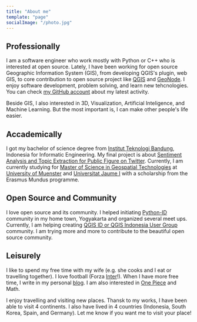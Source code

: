 ```yaml
---
title: "About me"
template: "page"
socialImage: "/photo.jpg"
---
```


## Professionally

I am a software engineer who work mostly with Python or C++ who is interested at open source. Lately, I have been working for open source Geographic Information System (GIS), from developing QGIS's plugin, web GIS, to core contribution to open source project like [QGIS](https://qgis.org/en/site/) and [GeoNode](http://geonode.org/). I enjoy software development, problem solving, and learn new tehcnologies. You can check [my GitHub account](https://github.com/ismailsunni) about my latest activity.

Beside GIS, I also interested in 3D, Visualization, Artificial Inteligence, and Machine Learning. But the most important is, I can make other people's life easier.

## Accademically

I got my bachelor of science degree from [Institut Teknologi Bandung](http://itb.ac.id/), Indonesia for Informatic Engineering. My final project is about [Sentiment Analysis and Topic Extraction for Public Figure on Twitter](https://scholar.google.com/citations?user=OInjje8AAAAJ&hl=en#d=gs_md_cita-d&u=%2Fcitations%3Fview_op%3Dview_citation%26hl%3Den%26user%3DOInjje8AAAAJ%26citation_for_view%3DOInjje8AAAAJ%3Au5HHmVD_uO8C%26tzom%3D-60). Currently, I am currently studying for [Master of Science in Geospatial Technologies](http://mastergeotech.info/) at [University of Muenster](https://www.uni-muenster.de/Geoinformatics/) and [Universitat Jaume I](https://www.uji.es/) with a scholarship from the Erasmus Mundus programme.

## Open Source and Community

I love open source and its community. I helped initiating [Python-ID](http://python.or.id/) community in my home town, Yogyakarta and organized several meet ups. Currently, I am helping creating [QGIS ID or QGIS Indonesia User Group](https://qgis-id.github.io/) community. I am trying more and more to contribute to the beautiful open source community.

## Leisurely

I like to spend my free time with my wife (e.g. she cooks and I eat or travelling together). I love football (Forza [Inter](https://www.inter.it/en)!).  When I have more free time, I write in my personal [blog](https://ismailsunni.wordpress.com/). I am also interested in [One Piece](https://en.wikipedia.org/wiki/One_Piece) and Math.

I enjoy travelling and visiting new places. Thansk to my works, I have been able to visit 4 continents. I also have lived in 4 countries (Indonesia, South Korea, Spain, and Germany). Let me know if you want me to visit your place!
